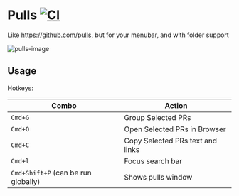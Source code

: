 # Pulls [![CI](https://github.com/matthewnitschke/pulls/actions/workflows/ci.yml/badge.svg)](https://github.com/matthewnitschke/pulls/actions/workflows/ci.yml)

Like https://github.com/pulls, but for your menubar, and with folder support

![pulls-image](https://user-images.githubusercontent.com/6363089/144167085-8406e0e6-4f2f-4bac-aca6-7a4c07d188a4.png)

## Usage
Hotkeys:

| Combo | Action |
|-------|--------|
| `Cmd+G` | Group Selected PRs |
| `Cmd+O` | Open Selected PRs in Browser |
| `Cmd+C` | Copy Selected PRs text and links |
| `Cmd+l` | Focus search bar |
| `Cmd+Shift+P` (can be run globally) | Shows pulls window |
